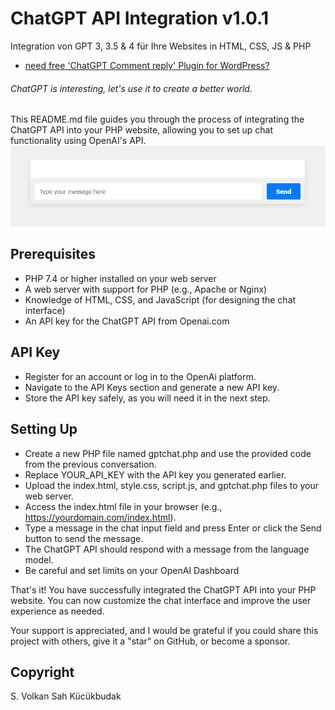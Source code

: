 # ChatGPT API Integration v1.0.1

Integration von GPT 3, 3.5 & 4 für Ihre Websites in HTML, CSS, JS & PHP

- [need free 'ChatGPT Comment reply' Plugin for WordPress?](https://github.com/VolkanSah/ChatGPT-Comments-Reply-WordPress-Plugin)
###### ChatGPT is interesting, let's use it to create a better world.

This README.md file guides you through the process of integrating the ChatGPT API into your PHP website, allowing you to set up chat functionality using OpenAI's API.
<img src="interface.png">

## Prerequisites
-  PHP 7.4 or higher installed on your web server
-  A web server with support for PHP (e.g., Apache or Nginx)
-  Knowledge of HTML, CSS, and JavaScript (for designing the chat interface)
-  An API key for the ChatGPT API from Openai.com

## API Key
- Register for an account or log in to the OpenAi platform.
- Navigate to the API Keys section and generate a new API key.
- Store the API key safely, as you will need it in the next step.

## Setting Up
- Create a new PHP file named gptchat.php and use the provided code from the previous conversation.
- Replace YOUR_API_KEY with the API key you generated earlier.
- Upload the index.html, style.css, script.js, and gptchat.php files to your web server.
- Access the index.html file in your browser (e.g., https://yourdomain.com/index.html).
- Type a message in the chat input field and press Enter or click the Send button to send the message.
- The ChatGPT API should respond with a message from the language model.
- Be careful and set limits on your OpenAI Dashboard

That's it! You have successfully integrated the ChatGPT API into your PHP website. You can now customize the chat interface and improve the user experience as needed.

Your support is appreciated, and I would be grateful if you could share this project with others, give it a "star" on GitHub, or become a sponsor.

## Copyright
S. Volkan Sah Kücükbudak
